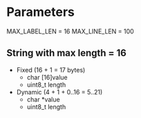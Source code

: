 # Parameters

MAX_LABEL_LEN = 16
MAX_LINE_LEN = 100

## String with max length = 16

- Fixed (16 + 1 = 17 bytes)
    - char [16]value
    - uint8_t length
- Dynamic (4 + 1 + 0..16 = 5..21)
    - char *value
    - uint8_t length
